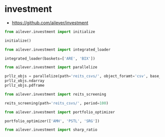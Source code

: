 # investment
- https://github.com/ailever/investment


```python
from ailever.investment import initialize

initialize()
```

```python
from ailever.investment import integrated_loader

integrated_loader(baskets=['ARE', 'BIX'])
```

```python
from ailever.investment import parallelize

prllz_objs = parallelize(path='reits_csvs/', object_foramt='csv', base_column='close', date_column='date', period=100)
prllz_objs.ndarray
prllz_objs.pdframe
```


```python
from ailever.investment import reits_screening

reits_screening(path='reits_csvs/', period=100)
```


```python
from ailever.investment import portfolio_optimizer

portfolio_optimizer(['AMH', 'PSTL', 'SRG'])
```


```python
from ailever.investment import sharp_ratio

```



